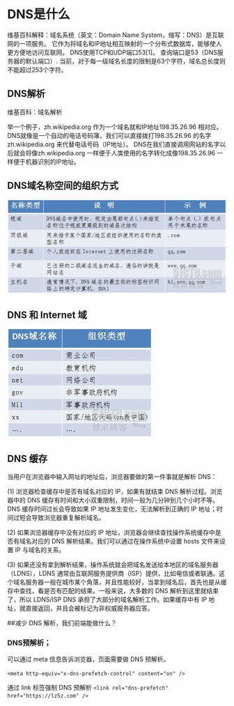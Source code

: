 # DNS是什么

维基百科解释：域名系统（英文：Domain Name System，缩写：DNS）是互联网的一项服务。
它作为将域名和IP地址相互映射的一个分布式数据库，能够使人更方便地访问互联网。
DNS使用TCP和UDP端口53[1]。
查询端口是53（DNS服务器的默认端口）.
当前，对于每一级域名长度的限制是63个字符，域名总长度则不能超过253个字符。

## DNS解析

维基百科：域名解析

举一个例子，zh.wikipedia.org 作为一个域名就和IP地址198.35.26.96 相对应。
DNS就像是一个自动的电话号码簿，我们可以直接拨打198.35.26.96 的名字zh.wikipedia.org 来代替电话号码（IP地址）。
DNS在我们直接调用网站的名字以后就会将像zh.wikipedia.org 一样便于人类使用的名字转化成像198.35.26.96 一样便于机器识别的IP地址。

## DNS域名称空间的组织方式
![dns](./img/dns.png)

## DNS 和 Internet 域
![dns-internet](./img/dnsyu.png)

## DNS 缓存

当用户在浏览器中输入网址的地址后，浏览器要做的第一件事就是解析 DNS：

(1) 浏览器检查缓存中是否有域名对应的 IP，如果有就结束 DNS 解析过程。浏览器中的 DNS 缓存有时间和大小双重限制，时间一般为几分钟到几个小时不等。DNS 缓存时间过长会导致如果 IP 地址发生变化，无法解析到正确的 IP 地址；时间过短会导致浏览器重复解析域名。

(2) 如果浏览器缓存中没有对应的 IP 地址，浏览器会继续查找操作系统缓存中是否有域名对应的 DNS 解析结果。我们可以通过在操作系统中设置 hosts 文件来设置 IP 与域名的关系。

(3) 如果还没有拿到解析结果，操作系统就会把域名发送给本地区的域名服务器（LDNS），LDNS 通常由互联网服务提供商（ISP）提供，比如电信或者联通。这个域名服务器一般在城市某个角落，并且性能较好，当拿到域名后，首先也是从缓存中查找，看是否有匹配的结果。一般来说，大多数的 DNS 解析到这里就结束了，所以 LDNS/ISP DNS 承担了大部分的域名解析工作。如果缓存中有 IP 地址，就直接返回，并且会被标记为非权威服务器应答。

##减少 DNS 解析，我们前端能做什么？

### DNS预解析；

可以通过 meta 信息告诉浏览器，页面需要做 DNS 预解析。

`<meta http-equiv="x-dns-prefetch-control" content="on" />`

通过 link 标签强制 DNS 预解析
`<link rel="dns-prefetch" href="https://lz5z.com" />`